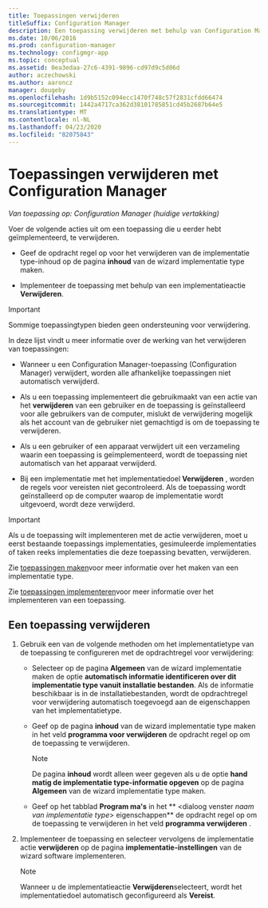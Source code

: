 ```yaml
---
title: Toepassingen verwijderen
titleSuffix: Configuration Manager
description: Een toepassing verwijderen met behulp van Configuration Manager
ms.date: 10/06/2016
ms.prod: configuration-manager
ms.technology: configmgr-app
ms.topic: conceptual
ms.assetid: 0ea3edaa-27c6-4391-9896-cd97d9c5d06d
author: aczechowski
ms.author: aaroncz
manager: dougeby
ms.openlocfilehash: 1d9b5152c094ecc1470f748c57f2831cfdd66474
ms.sourcegitcommit: 1442a4717ca362d38101785851cd45b2687b64e5
ms.translationtype: MT
ms.contentlocale: nl-NL
ms.lasthandoff: 04/23/2020
ms.locfileid: "82075843"
---
```

# <a name="uninstall-applications-with-configuration-manager"></a>Toepassingen verwijderen met Configuration Manager

*Van toepassing op: Configuration Manager (huidige vertakking)*


Voer de volgende acties uit om een toepassing die u eerder hebt geïmplementeerd, te verwijderen.

-   Geef de opdracht regel op voor het verwijderen van de implementatie type-inhoud op de pagina **inhoud** van de wizard implementatie type maken.  

-   Implementeer de toepassing met behulp van een implementatieactie **Verwijderen**.  

> [!IMPORTANT]  
> Sommige toepassingtypen bieden geen ondersteuning voor verwijdering.  

 In deze lijst vindt u meer informatie over de werking van het verwijderen van toepassingen:  

-   Wanneer u een Configuration Manager-toepassing (Configuration Manager) verwijdert, worden alle afhankelijke toepassingen niet automatisch verwijderd.  

-   Als u een toepassing implementeert die gebruikmaakt van een actie van het **verwijderen** van een gebruiker en de toepassing is geïnstalleerd voor alle gebruikers van de computer, mislukt de verwijdering mogelijk als het account van de gebruiker niet gemachtigd is om de toepassing te verwijderen.  

-   Als u een gebruiker of een apparaat verwijdert uit een verzameling waarin een toepassing is geïmplementeerd, wordt de toepassing niet automatisch van het apparaat verwijderd.  

-   Bij een implementatie met het implementatiedoel **Verwijderen** , worden de regels voor vereisten niet gecontroleerd. Als de toepassing wordt geïnstalleerd op de computer waarop de implementatie wordt uitgevoerd, wordt deze verwijderd.  

> [!IMPORTANT]  
> Als u de toepassing wilt implementeren met de actie verwijderen, moet u eerst bestaande toepassings implementaties, gesimuleerde implementaties of taken reeks implementaties die deze toepassing bevatten, verwijderen. 

 Zie [toepassingen maken](../../apps/deploy-use/create-applications.md)voor meer informatie over het maken van een implementatie type.  

 Zie [toepassingen implementeren](../../apps/deploy-use/deploy-applications.md)voor meer informatie over het implementeren van een toepassing.  

## <a name="uninstall-an-application"></a>Een toepassing verwijderen  

1.  Gebruik een van de volgende methoden om het implementatietype van de toepassing te configureren met de opdrachtregel voor verwijdering:  

    -   Selecteer op de pagina **Algemeen** van de wizard implementatie maken de optie **automatisch informatie identificeren over dit implementatie type vanuit installatie bestanden**. Als de informatie beschikbaar is in de installatiebestanden, wordt de opdrachtregel voor verwijdering automatisch toegevoegd aan de eigenschappen van het implementatietype.  

    -   Geef op de pagina **inhoud** van de wizard implementatie type maken in het veld **programma voor verwijderen** de opdracht regel op om de toepassing te verwijderen.  

        > [!NOTE]  
        >  De pagina **inhoud** wordt alleen weer gegeven als u de optie **hand matig de implementatie type-informatie opgeven** op de pagina **Algemeen** van de wizard implementatie type maken.  

    -   Geef op het tabblad **Program ma's** in het ** <dialoog venster *naam van implementatie type*> eigenschappen** de opdracht regel op om de toepassing te verwijderen in het veld **programma verwijderen** .  

2.  Implementeer de toepassing en selecteer vervolgens de implementatie actie **verwijderen** op de pagina **implementatie-instellingen** van de wizard software implementeren.  

    > [!NOTE]  
    >  Wanneer u de implementatieactie **Verwijderen**selecteert, wordt het implementatiedoel automatisch geconfigureerd als **Vereist**.  
